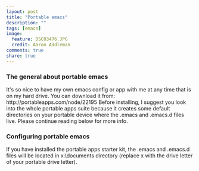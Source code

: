```yaml
---
layout: post
title: "Portable emacs"
description: ""
tags: [emacs]
image:
  feature: DSC03476.JPG
  credit: Aaron Addleman
comments: true
share: true
---
```



<h3>The general about portable emacs</h3>
It's so nice to have my own emacs config or app with me at any time that is on my hard drive. You can download it from:
http://portableapps.com/node/22195
Before installing, I suggest you look into the whole portable apps suite because it creates some default directories on your portable device where the .emacs and .emacs.d files live. Please continue reading below for more info. 
<h3>Configuring portable emacs</h3>
If you have installed the portable apps starter kit, the .emacs and .emacs.d files will be located in x:\documents directory (replace x with the drive letter of your portable drive letter). 
